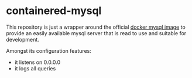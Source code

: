# containered-mysql

This repository is just a wrapper around the official [docker mysql image](https://hub.docker.com/_/mysql/) to provide an easily available mysql server that is read to use and suitable for development.

Amongst its configuration features:
- it listens on 0.0.0.0
- it logs all queries
